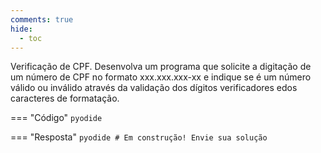 ```yaml
---
comments: true
hide:
  - toc
---
```


Verificação de CPF. Desenvolva um programa que solicite a digitação de um número de CPF no formato xxx.xxx.xxx-xx e indique se é um número válido ou inválido através da validação dos dígitos verificadores edos caracteres de formatação.

=== "Código"
	```pyodide
	```

=== "Resposta"
	```pyodide
	# Em construção! Envie sua solução
	```
